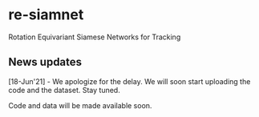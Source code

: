 # re-siamnet
Rotation Equivariant Siamese Networks for Tracking

## News updates
[18-Jun'21] - We apologize for the delay. We will soon start uploading the code and the dataset. Stay tuned.

Code and data will be made available soon.
